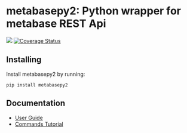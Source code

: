 
# metabasepy2: Python wrapper for metabase REST Api
[![](https://img.shields.io/pypi/v/metabasepy.svg?maxAge=3600)](https://pypi.org/project/metabasepy/)
[![Coverage Status](https://coveralls.io/repos/github/mertsalik/metabasepy/badge.svg?branch=master)](https://coveralls.io/github/mertsalik/metabasepy?branch=master)


## Installing

Install metabasepy2 by running:

```shell
pip install metabasepy2
```

## Documentation

- [User Guide][]
- [Commands Tutorial][]

[User Guide]: ./docs/guide.md
[Commands Tutorial]: ./docs/commands.md
